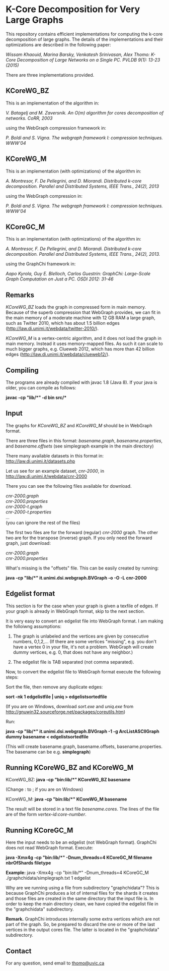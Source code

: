 K-Core Decomposition for Very Large Graphs
===

This repository contains efficient implementations for computing the k-core decomposition of large graphs. The details of the implementations and their optimizations are described in the following paper: 

*Wissam Khaouid, Marina Barsky, Venkatesh Srinivasan, Alex Thomo:
K-Core Decomposition of Large Networks on a Single PC. PVLDB 9(1): 13-23 (2015)*

There are three implementations provided.

KCoreWG_BZ
------

This is an implementation of the algorithm in: 

*V. Batagelj and M. Zaversnik. An O(m) algorithm for cores decomposition of networks. CoRR, 2003*

using the WebGraph compression framework in:

*P. Boldi and S. Vigna. The webgraph framework I: compression techniques. WWW'04*

KCoreWG_M
---

This is an implementation (with optimizations) of the algorithm in:

*A. Montresor, F. De Pellegrini, and D. Miorandi. Distributed k-core decomposition. Parallel and Distributed Systems, IEEE Trans., 24(2), 2013*

using the WebGraph compression in:

*P. Boldi and S. Vigna. The webgraph framework I: compression techniques. WWW'04*

KCoreGC_M
--

This is an implementation (with optimizations) of the algorithm in: 

*A. Montresor, F. De Pellegrini, and D. Miorandi. Distributed k-core decomposition. Parallel and Distributed Systems, IEEE Trans., 24(2), 2013.*

using the GraphChi framework in:

*Aapo Kyrola, Guy E. Blelloch, Carlos Guestrin:
GraphChi: Large-Scale Graph Computation on Just a PC. OSDI 2012: 31-46*


Remarks
--

*KCoreWG_BZ* loads the graph in compressed form in main memory. Because of the superb compression that WebGraph provides, we can fit in the main memory of a moderate machine with 12 GB RAM a large graph, such as Twitter 2010, which has about 1.5 billion edges (http://law.di.unimi.it/webdata/twitter-2010/). 

*KCoreWG_M* is a vertex-centric algorithm, and it does not load the graph in main memory. Instead it uses memory-mapped files. As such it can scale to much bigger graphs, e.g. Clueweb 2012, which has more than 42 billion edges
(http://law.di.unimi.it/webdata/clueweb12/).



Compiling
--
The programs are already compiled with javac 1.8 (Java 8). If your java is older, you can compile as follows:

__javac -cp "lib/\*" -d bin src/*__


Input
--

The graphs for *KCoreWG_BZ* and *KCoreWG_M* should be in WebGraph format.  

There are three files in this format: 
*basename.graph*, *basename.properties*, and *basename.offsets*
(see simplegraph example in the main directory)

There many available datasets in this format in:
http://law.di.unimi.it/datasets.php

Let us see for an example dataset, *cnr-2000*, in 
http://law.di.unimi.it/webdata/cnr-2000

There you can see the following files available for download.

*cnr-2000.graph* <br>
*cnr-2000.properties* <br>
*cnr-2000-t.graph* <br>
*cnr-2000-t.properties* <br>
*...* <br>
(you can ignore the rest of the files)

The first two files are for the forward (regular) *cnr-2000* graph. The other two are for the transpose (inverse) graph. If you only need the forward graph, just download: 

*cnr-2000.graph* <br>
*cnr-2000.properties*

What's missing is the "offsets" file. This can be easily created by running:

__java -cp "lib/*" it.unimi.dsi.webgraph.BVGraph -o -O -L cnr-2000__


Edgelist format
--
This section is for the case when your graph is given a texfile of edges. If your graph is already in WebGraph format, skip to the next section. 

It is very easy to convert an edgelist file into WebGraph format. 
I am making the folloiwng assumptions: 

1. The graph is unlabeled and the vertices are given by consecutive numbers, 0,1,2,... (If there are some vertices "missing", e.g. you don't have a vertex 0 in your file, it's not a problem. WebGraph will create dummy vertices, e.g. 0, that does not have any neighbor.) 

2. The edgelist file is TAB separated (not comma separated). 

Now, to convert the edgelist file to WebGraph format execute the following steps: 

Sort the file, then remove any duplicate edges:

**sort -nk 1 edgelistfile | uniq > edgelistsortedfile**

(If you are on Windows, download *sort.exe* and *uniq.exe* from http://gnuwin32.sourceforge.net/packages/coreutils.htm)

Run: 

__java -cp "lib/*" it.unimi.dsi.webgraph.BVGraph -1 -g ArcListASCIIGraph dummy basename &lt; edgelistsortedfile__

(This will create basename.graph, basename.offsets, basename.properties.
The basename can be e.g. __simplegraph__)

Running KCoreWG_BZ and KCoreWG_M
--
KCoreWG_BZ:
__java -cp "bin:lib/*" KCoreWG_BZ basename__

(Change : to ; if you are on Windows)

KCoreWG_M:
__java -cp "bin:lib/*" KCoreWG_M basename__

The result will be stored in a text file _basename.cores_. The lines of the file are of the form _vertex-id:core-number_.

Running KCoreGC_M
--
Here the input needs to be an edgelist (not WebGraph format). GraphChi does not read WebGraph format. Execute:

__java -Xmx4g -cp "bin:lib/*" -Dnum_threads=4 KCoreGC_M filename nbrOfShards filetype__

__Example:__ 
java -Xmx4g -cp "bin:lib/*" -Dnum_threads=4 KCoreGC_M ./graphchidata/simplegraph.txt 1 edgelist

Why are we running using a file from subdirectory "graphchidata"? This is because GraphChi produces a lot of internal files for the shards it creates and those files are created in the same directory that the input file is. In order to keep the main directory clean, we have copied the edgelist file in the "graphchidata" subdirectory.

__Remark.__
GraphChi introduces internally some extra vertices which are not part of the graph. So, be prepared to discard the one or more of the last vertices in the output cores file. The latter is located in the "graphchidata" subdirectory.

Contact
--

For any question, send email to thomo@uvic.ca
